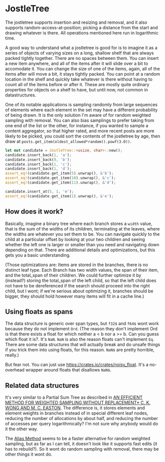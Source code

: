 # JostleTree

The jostletree supports insertion and resizing and removal, and it also supports random-access-at-position; picking a distance from the start and drawing whatever is there. All operations mentioned here run in logarithmic time.

A good way to understand what a jostletree is good for is to imagine it as a series of objects of varying sizes on a long, shallow shelf that are always packed tightly together. There are no spaces between them. You can insert a new item anywhere, and all of the items after it will slide over a bit to accomodate it. You can change the size of one of the items, again, all of the items after will move a bit, it stays tightly packed. You can point at a random location in the shelf and quickly take whatever is there without having to count all of the items before or after it. These are mostly quite ordinary properties for objects on a shelf to have, but until now, not common in datastructures.

One of its notable applications is sampling randomly from large sequences of elements where each element in the set may have a different probability of being drawn. It is the only solution I'm aware of for random weighted sampling with removal. You can also bias samplings to prefer taking from one end of the list or the other, for instance, if you wanted to sample a content aggregator, so that higher rated, and more recent posts are more likely to be picked, you could sort the contents of the jostletree by age, then draw at `posts.get_item(oldest_allowed*random().powf(3.0))`.

```rust
let mut candidate = JostleTree::<usize, char>::new();
candidate.insert_back(1, 'a');
candidate.insert_back(9, 'b');
candidate.insert_back(1, 'c');
candidate.insert_back(1, 'd');
assert_eq!(candidate.get_item(5).unwrap(), &'b');
assert_eq!(candidate.get_item(10).unwrap(), &'c');
assert_eq!(candidate.get_item(11).unwrap(), &'d');

candidate.insert_at(5, 1, 'e');
assert_eq!(candidate.get_item(1).unwrap(), &'e');
```

## How does it work?

Basically, imagine a binary tree where each branch stores a `width` value, that is the sum of the widths of its children, terminating at the leaves, where the widths are whatever you set them to be. You can navigate quickly to the child at a particular offset by looking at your two children and seeing whether the left one is larger or smaller than you need and navigating down depending on that. There are additional details and optimizations, but this gets you a basic understanding.

(Those optimizations are: Items are stored in the branches, there is no distinct leaf type. Each Branch has two width values, the span of their item, and the total_span of their children. We could further optimize it by (instead?) storing the total_span of the left child, so that the left child does not have to be dereferenced if the search should proceed into the right child, but I wont; if we're serious about optimizing it, branches should be bigger, they should hold however many items will fit in a cache line.)

## Using floats as spans

The data structure is generic over span types, but `f32`s and `f64`s wont work because they do not implement `Ord`. (The reason they don't implement Ord is that there exists a float for which neither a < b nor a >= b. Can you guess which float it is?. It's `NaN`. `NaN` is also the reason floats can't implement `Eq`. There are some data structures that will actually break and do unsafe things if you trick them into using floats, for this reason. `NaN`s are pretty horrible, really.)

But fear not. You can just use https://crates.io/crates/noisy_float. It's a no-overhead wrapper around floats that disallows `NaN`s.

## Related data structures

It's very similar to a Partial Sum Tree as described in [AN EFFICIENT METHOD FOR WEIGHTED SAMPLING WITHOUT REPLACEMENT* C. K. WONG AND M. C. EASTON](https://doi.org/10.1137/0209009). The difference is, it stores elements and element weights in branches instead of in special different leaf nodes, reducing the number of allocations by about half, and reducing the number of accesses per query logarithmically? I'm not sure why anybody would do it the other way.

The [Alias Method](https://en.wikipedia.org/wiki/Alias_method) seems to be a faster alternative for random weighted sampling, but as far as I can tell, it doesn't look like it supports fast edits (it has to rebuild?). So it wont do random sampling with removal, there may be other things it wont do.
